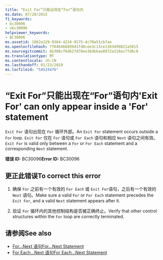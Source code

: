 ```yaml
---
title: “Exit For”只能出现在“For”语句内
ms.date: 07/20/2015
f1_keywords:
- bc30096
- vbc30096
helpviewer_keywords:
- BC30096
ms.assetid: 1062a329-9364-4234-9175-4c70a51cb7ae
ms.openlocfilehash: 776464b6899d1fd8cee3c13ce1383499821a5015
ms.sourcegitcommit: 6b308cf6d627d78ee36dbbae8972a310ac7fd6c8
ms.translationtype: MT
ms.contentlocale: zh-CN
ms.lasthandoff: 01/23/2019
ms.locfileid: "54524476"
---
```

# <a name="exit-for-can-only-appear-inside-a-for-statement"></a><span data-ttu-id="6f1a4-102">“Exit For”只能出现在“For”语句内</span><span class="sxs-lookup"><span data-stu-id="6f1a4-102">'Exit For' can only appear inside a 'For' statement</span></span>
<span data-ttu-id="6f1a4-103">`Exit For` 语句出现在 `For` 循环外部。</span><span class="sxs-lookup"><span data-stu-id="6f1a4-103">An `Exit For` statement occurs outside a `For` loop.</span></span> <span data-ttu-id="6f1a4-104">`Exit For` 仅在 `For` 语句或 `For Each` 语句和相应 `Next` 语句之间有效。</span><span class="sxs-lookup"><span data-stu-id="6f1a4-104">`Exit For` is valid only between a `For` or `For Each` statement and a corresponding `Next` statement.</span></span>  
  
 <span data-ttu-id="6f1a4-105">**错误 ID:** BC30096</span><span class="sxs-lookup"><span data-stu-id="6f1a4-105">**Error ID:** BC30096</span></span>  
  
## <a name="to-correct-this-error"></a><span data-ttu-id="6f1a4-106">更正此错误</span><span class="sxs-lookup"><span data-stu-id="6f1a4-106">To correct this error</span></span>  
  
1.  <span data-ttu-id="6f1a4-107">确保 `For` 之前有一个有效的 `For Each` 或 `Exit For`语句，之后有一个有效的 `Next` 语句。</span><span class="sxs-lookup"><span data-stu-id="6f1a4-107">Make sure a valid `For` or `For Each` statement precedes the `Exit For`, and a valid `Next` statement appears after it.</span></span>  
  
2.  <span data-ttu-id="6f1a4-108">验证 `For` 循环内的其他控制结构是否被正确终止。</span><span class="sxs-lookup"><span data-stu-id="6f1a4-108">Verify that other control structures within the `For` loop are correctly terminated.</span></span>  
  
## <a name="see-also"></a><span data-ttu-id="6f1a4-109">请参阅</span><span class="sxs-lookup"><span data-stu-id="6f1a4-109">See also</span></span>
- [<span data-ttu-id="6f1a4-110">For...Next 语句</span><span class="sxs-lookup"><span data-stu-id="6f1a4-110">For...Next Statement</span></span>](../../visual-basic/language-reference/statements/for-next-statement.md)
- [<span data-ttu-id="6f1a4-111">For Each...Next 语句</span><span class="sxs-lookup"><span data-stu-id="6f1a4-111">For Each...Next Statement</span></span>](../../visual-basic/language-reference/statements/for-each-next-statement.md)
